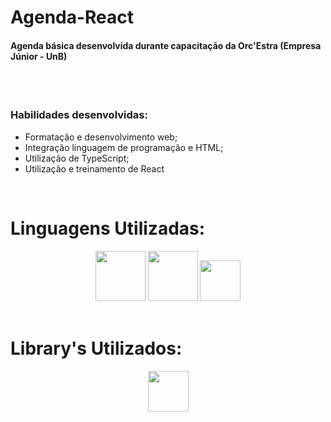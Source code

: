# Agenda-React

<h4> Agenda básica desenvolvida durante capacitação da Orc'Estra (Empresa Júnior - UnB)</h4>
<br>
<br>
<h3> Habilidades desenvolvidas: </h3>

* Formatação e desenvolvimento web;
* Integração linguagem de programação e HTML;
* Utilização de TypeScript;
* Utilização e treinamento de React
<br>

# Linguagens Utilizadas:

<div align = "center">
  
  <img height = "80" src = "https://cdn-icons-png.flaticon.com/512/5968/5968267.png">
  <img height = "80" src = "https://cdn-icons-png.flaticon.com/512/5968/5968242.png">
  <img height = "65" src = "https://cdn-icons-png.flaticon.com/512/5968/5968292.png">
  
</div><br>

# Library's Utilizados:

<div align = "center" padding = "10px">
  
  <img height = "65" src = "https://cdn-icons-png.flaticon.com/512/1260/1260667.png">
  
</div>